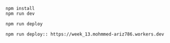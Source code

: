 ```
npm install
npm run dev
```

```
npm run deploy
```

```
npm run deploy:: https://week_13.mohmmed-ariz786.workers.dev
```

